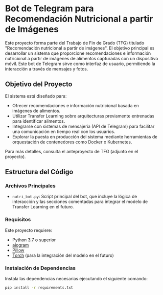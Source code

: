 # Bot de Telegram para Recomendación Nutricional a partir de Imágenes

Este proyecto forma parte del Trabajo de Fin de Grado (TFG) titulado "Recomendación nutricional a partir de imágenes". El objetivo principal es desarrollar un sistema que proporcione recomendaciones e información nutricional a partir de imágenes de alimentos capturadas con un dispositivo móvil. Este bot de Telegram sirve como interfaz de usuario, permitiendo la interacción a través de mensajes y fotos.

## Objetivo del Proyecto

El sistema está diseñado para:
- Ofrecer recomendaciones e información nutricional basada en imágenes de alimentos.
- Utilizar Transfer Learning sobre arquitecturas previamente entrenadas para identificar alimentos.
- Integrarse con sistemas de mensajería (API de Telegram) para facilitar una comunicación en tiempo real con los usuarios.
- Explorar la puesta en producción del sistema mediante herramientas de orquestación de contenedores como Docker o Kubernetes.

Para más detalles, consulta el anteproyecto de TFG (adjunto en el proyecto).

## Estructura del Código

### Archivos Principales
- `nutri_bot.py`: Script principal del bot, que incluye la lógica de interacción y las secciones comentadas para integrar el modelo de Transfer Learning en el futuro.

### Requisitos
Este proyecto requiere:
- Python 3.7 o superior
- [aiogram](https://pypi.org/project/aiogram/)
- [Pillow](https://pypi.org/project/Pillow/)
- [Torch](https://pypi.org/project/torch/) (para la integración del modelo en el futuro)

### Instalación de Dependencias

Instala las dependencias necesarias ejecutando el siguiente comando:

```bash
pip install -r requirements.txt


